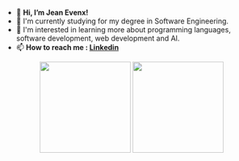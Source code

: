 - 👋 <b>Hi, I’m Jean Evenx!</b>
- 🌱 I'm currently studying for my degree in Software Engineering.
- 👀 I'm interested in learning more about programming languages, software development, web development and AI.
- 📫 <b>How to reach me : [Linkedin](https://www.linkedin.com/in/jeanevenx/)</b>
 <div align="center">
<img height="180em" src="https://github-readme-stats.vercel.app/api?username=jeanevenx&amp;show_icons=true&amp;theme=ligth&amp;include_all_commits=true&amp;count_private=true" style="max-width: 100%;">
 <img height="180em" src="https://github-readme-stats.vercel.app/api/top-langs/?username=jeanevenx&amp;layout=compact&amp;langs_count=7&amp;theme=dracula" style="max-width: 100%;">
</div>
 
<!---
jeanevenx/jeanevenx is a ✨ special ✨ repository because its `README.md` (this file) appears on your GitHub profile.
You can click the Preview link to take a look at your changes.
--->
